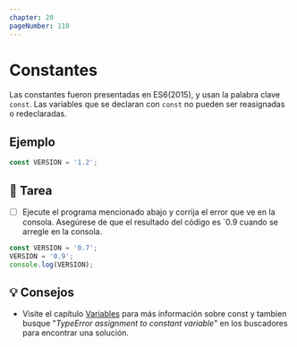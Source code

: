 ```yaml
---
chapter: 20
pageNumber: 110
---
```

# Constantes

Las constantes fueron presentadas en ES6(2015), y usan la palabra clave `const`. Las variables que se declaran con `const` no pueden ser reasignadas o redeclaradas.

## Ejemplo

```javascript
const VERSION = '1.2';
```

## 📝 Tarea

- [ ] Ejecute el programa mencionado abajo y corrija el error que ve en la consola. Asegúrese de que el resultado del código es `0.9 cuando se arregle en la consola.

```javascript
const VERSION = '0.7';
VERSION = '0.9';
console.log(VERSION);
```

## 💡 Consejos

- Visite el capítulo [Variables](../basics/variables.md) para más información sobre const y tambíen busque "_TypeError assignment to constant variable_" en los buscadores para encontrar una solución.
